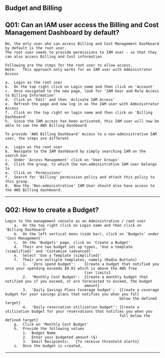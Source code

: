 Budget and Billing
-----------------------------------------------------------------------------------------------------------------------------------------------------------

Q01: Can an IAM user access the Billing and Cost Management Dashboard by default?
-----------------------------------------------------------------------------------------------------------------------------------------------------------
    No, the only user who can access Billing and Cost Management Dashboard by default is the root user.
    The root user needs to provide permissions to IAM user - so that they can also access Billing and Cost information

    Following are the steps for the root user to allow access.
    Note:   This approach only works for an IAM user with Administrator Access

    a.  Login as the root user
    b.  On the top right click on Login name and then click on 'Account'
    c.  Once navigated to the new page, look for 'IAM User and Role Access to Billing Information'
    d.  Click on 'Edit' and then 'Activate IAM Access'
    e.  Refresh the page and now log in as the IAM user with Administrator Access
    f.  Click on the top right on login name and then click on 'Billing Dashboard'
    h.  Since the IAM access has been activated, this IAM user will now be able to see the AWS Billing Dashboard

    To provide 'AWS Billing Dashboard' Access to a non-administrative IAM user, the steps are different

    a.  Login as the root user
    b.  Navigate to the IAM dashboard by simply searching IAM on the search bar
    c.  Under 'Access Management' click on 'User Groups'
    d.  Click the group, to which the non-administrative IAM user belongs to
    e.  Click on 'Permissions'
    f.  Search for 'Billing' permission policy and attach this policy to this group.
    8.  Now the 'Non-administrative' IAM User should also have access to the AWS Billing dashboard.

-----------------------------------------------------------------------------------------------------------------------------------------------------------
Q02: How to create a Budget?
-----------------------------------------------------------------------------------------------------------------------------------------------------------
    Login to the management console as an Administrative / root user
        a.  On the top right click on Login name and then click on 'Billing Dashboard'
        b.  On the left vertical menu (side bar), click on 'Budgets' under 'Cost Management'
        c.  On the 'Budgets' page, click on 'Create a Budget'
        d.  Their are two budget set up types, 'Use a template (simplified)' and 'Customize (advanced)'
        e.  Select 'Use a Template (simplified)'
        f.  Their are multiple templates, namely (Radio Buttons)
            1.  'Zero spend budget':    {Create a budget that notified you once your spending exceeds $0.01 which is above the AWS free 
                                        tier limits}
            2.  'Monthly Cost Budget':  {Create a monthly budget that notified you if you exceed, or are forecasted to exceed, the budget 
                                        amount}
            3.  'Daily Savings Plans Coverage budget':  {Create a coverage budget for your savings plans that notifies you when you fall 
                                                        below the defined target}
            4.  'Daily reservation utilization budget': {Create a utilization budget for your reservations that notifies you when you 
                                                        fall below the defined target}
        g.  Click on 'Monthly Cost Budget'
        h.  Provide the following values
            1.  Budget Name
            2.  Enter your budgeted amount ($)
            3.  Email Recipients:   {To receive threshold alerts}
        i.  Once the budget is created, 

-----------------------------------------------------------------------------------------------------------------------------------------------------------